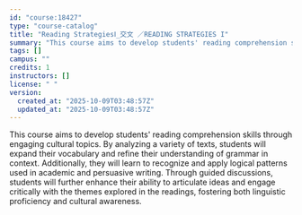```yaml
---
id: "course:18427"
type: "course-catalog"
title: "Reading StrategiesⅠ_交文 ／READING STRATEGIES I"
summary: "This course aims to develop students' reading comprehension skills through engaging cultural topics. By analyzing a vari…"
tags: []
campus: ""
credits: 1
instructors: []
license: " "
version:
  created_at: "2025-10-09T03:48:57Z"
  updated_at: "2025-10-09T03:48:57Z"
---
```


This course aims to develop students' reading comprehension skills through engaging cultural topics. By analyzing a variety of texts, students will expand their vocabulary and refine their understanding of grammar in context. Additionally, they will learn to recognize and apply logical patterns used in academic and persuasive writing. Through guided discussions, students will further enhance their ability to articulate ideas and engage critically with the themes explored in the readings, fostering both linguistic proficiency and cultural awareness.
